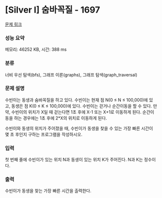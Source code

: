 # [Silver I] 숨바꼭질 - 1697 

[문제 링크](https://www.acmicpc.net/problem/1697) 

### 성능 요약

메모리: 46252 KB, 시간: 388 ms

### 분류

너비 우선 탐색(bfs), 그래프 이론(graphs), 그래프 탐색(graph_traversal)

### 문제 설명

<p>수빈이는 동생과 숨바꼭질을 하고 있다. 수빈이는 현재 점 N(0 ≤ N ≤ 100,000)에 있고, 동생은 점 K(0 ≤ K ≤ 100,000)에 있다. 수빈이는 걷거나 순간이동을 할 수 있다. 만약, 수빈이의 위치가 X일 때 걷는다면 1초 후에 X-1 또는 X+1로 이동하게 된다. 순간이동을 하는 경우에는 1초 후에 2*X의 위치로 이동하게 된다.</p>

<p>수빈이와 동생의 위치가 주어졌을 때, 수빈이가 동생을 찾을 수 있는 가장 빠른 시간이 몇 초 후인지 구하는 프로그램을 작성하시오.</p>

### 입력 

 <p>첫 번째 줄에 수빈이가 있는 위치 N과 동생이 있는 위치 K가 주어진다. N과 K는 정수이다.</p>

### 출력 

 <p>수빈이가 동생을 찾는 가장 빠른 시간을 출력한다.</p>

